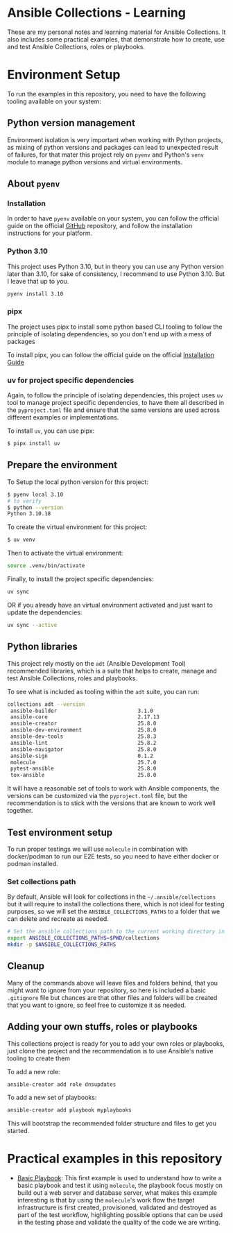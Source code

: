 # Ansible Collections - Learning
These are my personal notes and learning material for Ansible Collections. It
also includes some practical examples, that demonstrate how to create, use and
test Ansible Collections, roles or playbooks.

# Environment Setup
To run the examples in this repository, you need to have the following tooling
available on your system:

## Python version management
Environment isolation is very important when working with Python projects, as
mixing of python versions and packages can lead to unexpected result of
failures, for that mater this project rely on `pyenv` and Python's `venv` module to
manage python versions and virtual environments.

## About `pyenv`
### Installation
In order to have `pyenv` available on your system, you can follow the official
guide on the official [GitHub](https://github.com/pyenv/pyenv) repository, and follow the installation instructions for your platform.

### Python 3.10
This project uses Python 3.10, but in theory you can use any Python version
later than 3.10, for sake of consistency, I recommend to use Python 3.10. But
I leave that up to you.

```bash
pyenv install 3.10
```

### pipx
The project uses pipx to install some python based CLI tooling to follow the
principle of isolating dependencies, so you don't end up with a mess of packages

To install pipx, you can follow the official guide on the official [Installation Guide](pipx.pypa.io/stable/installation)
### uv for project specific dependencies
Again, to follow the principle of isolating dependencies, this project uses
`uv` tool to manage project specific dependencies, to have them all described in
the `pyproject.toml` file and ensure that the same versions are used across
different examples or implementations.

To install `uv`, you can use pipx:

```bash
$ pipx install uv
```

## Prepare the environment

To Setup the local python version for this project:

```bash
$ pyenv local 3.10
# to verify
$ python --version
Python 3.10.18
```

To create the virtual environment for this project:

```bash
$ uv venv
```
Then to activate the virtual environment:

```bash
source .venv/bin/activate
```

Finally, to install the project specific dependencies:

```bash
uv sync
```

OR if you already have an virtual environment activated and just want to update
the dependencies:
```bash
uv sync --active
```

## Python libraries
This project rely mostly on the `adt` (Ansible Development Tool) recommended libraries, which is a suite
that helps to create, manage and test Ansible Collections, roles and playbooks.

To see what is included as tooling within the `adt` suite, you can run:

```bash
collections adt --version
 ansible-builder                          3.1.0
 ansible-core                             2.17.13
 ansible-creator                          25.8.0
 ansible-dev-environment                  25.8.0
 ansible-dev-tools                        25.8.3
 ansible-lint                             25.8.2
 ansible-navigator                        25.8.0
 ansible-sign                             0.1.2
 molecule                                 25.7.0
 pytest-ansible                           25.8.0
 tox-ansible                              25.8.0
```

It will have a reasonable set of tools to work with Ansible components, the
versions can be customized via the `pyproject.toml` file, but the recommendation
is to stick with the versions that are known to work well together.

## Test environment setup
To run proper testings we will use `molecule` in combination with docker/podman
to run our E2E tests, so you need to have either docker or podman installed.

### Set collections path
By default, Ansible will look for collections in the `~/.ansible/collections`
but it will require to install the collections there, which is not ideal for
testing purposes, so we will set the `ANSIBLE_COLLECTIONS_PATHS` to a folder
that we can delete and recreate as needed.

```bash
# Set the ansible collections path to the current working directory in the collections folder
export ANSIBLE_COLLECTIONS_PATHS=$PWD/collections
mkdir -p $ANSIBLE_COLLECTIONS_PATHS
```

## Cleanup
Many of the commands above will leave files and folders behind, that you might
want to ignore from your repository, so here is included a basic `.gitignore`
file but chances are that other files and folders will be created that you want
to ignore, so feel free to customize it as needed.

## Adding your own stuffs, roles or playbooks
This collections project is ready for you to add your own roles or playbooks, just clone the
project and  the recommendation is to use Ansible's native tooling to create them

To add a new role:

```bash
ansible-creator add role dnsupdates
```
To add a new set of playbooks:

```bash
ansible-creator add playbook myplaybooks
```

This will bootstrap the recommended folder structure and files to get you started.

# Practical examples in this repository

- [Basic Playbook](./playbooks/README.md): This first example is used to understand how to write a basic playbook and test it using `molecule`, the playbook focus mostly on build out a web server and database server, what makes this example interesting is that by using the `molecule`'s work flow the target infrastructure is first created, provisioned, validated and destroyed as part of the test workflow, highlighting possible options that can be used in the testing phase and validate the quality of the code we are writing.

